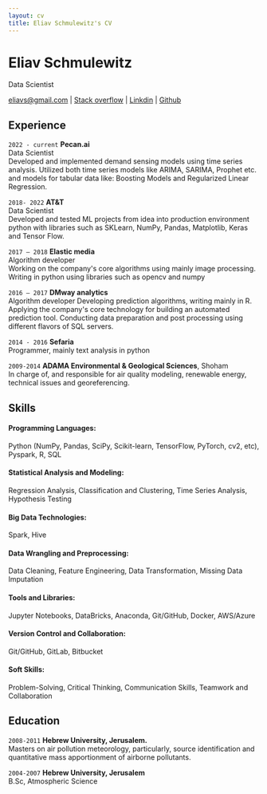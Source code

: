 ```yaml
---
layout: cv
title: Eliav Schmulewitz's CV
---
```

# Eliav Schmulewitz
Data Scientist

<div id="webaddress">
<a target="_blank" rel="noopener noreferrer" href="mailto:eliavs@gmail.com">eliavs@gmail.com</a>
| <a target="_blank" rel="noopener noreferrer" href="https://stackoverflow.com/users/397521/eliavs">Stack overflow</a>
|  <a target="_blank" rel="noopener noreferrer" href="https://www.linkedin.com/in/eliav-schmulewitz-05924315/">Linkdin</a>
 | <a target="_blank" rel="noopener noreferrer" href="https://github.com/eliavs">Github</a>
</div>


## Experience

 `2022 - current` **Pecan.ai**  
Data Scientist  
Developed and implemented demand sensing models using time series analysis.
Utilized both time series models like ARIMA, SARIMA, Prophet etc. and models for tabular data like: Boosting Models and Regularized Linear Regression. 

 `2018- 2022` **AT&T**   
Data Scientist   
Developed and tested ML projects from idea  into production environment 
python with libraries such as SKLearn, NumPy, Pandas, Matplotlib, Keras and Tensor Flow.

 `2017 – 2018` **Elastic media**   
Algorithm developer  
 Working on the company's core algorithms using mainly image processing. Writing in python using libraries  such as   opencv and numpy
  
 `2016 – 2017` **DMway analytics**   
 Algorithm developer
Developing prediction algorithms, writing mainly in R. 
Applying the company's core technology for building an automated prediction tool. 
Conducting data preparation and post processing using different flavors of SQL servers.
  
 `2014 - 2016`  **Sefaria**   
Programmer, mainly text analysis in python

 `2009-2014` **ADAMA Environmental & Geological Sciences**, Shoham  
In charge of, and responsible for air quality modeling, renewable energy, technical issues and
georeferencing.


## Skills
#### Programming Languages:
Python (NumPy, Pandas, SciPy, Scikit-learn, TensorFlow, PyTorch, cv2, etc), Pyspark, R, SQL

#### Statistical Analysis and Modeling:
Regression Analysis, Classification and Clustering, Time Series Analysis, Hypothesis Testing

#### Big Data Technologies:
Spark, Hive

#### Data Wrangling and Preprocessing:
Data Cleaning, Feature Engineering, Data Transformation, Missing Data Imputation

#### Tools and Libraries:
Jupyter Notebooks, DataBricks, Anaconda, Git/GitHub, Docker, AWS/Azure

#### Version Control and Collaboration:
Git/GitHub, GitLab, Bitbucket

#### Soft Skills:
Problem-Solving, Critical Thinking, Communication Skills, Teamwork and Collaboration


## Education

`2008-2011`
__Hebrew University, Jerusalem.__  
Masters on air pollution meteorology, particularly, source identification and quantitative
mass apportionment of airborne pollutants.

`2004-2007`
__Hebrew University, Jerusalem__  
B.Sc, Atmospheric Science


<!-- ### Footer

Last updated: March, 2024 -->


